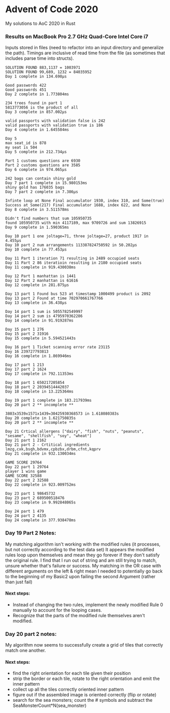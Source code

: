 # Advent of Code 2020

My solutions to AoC 2020 in Rust

### Results on MacBook Pro 2.7 GHz Quad-Core Intel Core i7

Inputs stored in files (need to refactor into an input directory and generalize the path). Timings are inclusive of read time from the file (as sometimes that includes parse time into structs).

```
SOLUTION FOUND 883,1137 = 1003971
SOLUTION FOUND 99,689, 1232 = 84035952
Day 1 complete in 134.698µs
```

```
Good passwords 422
Good passwords 451
Day 2 complete in 1.773804ms
```

```
234 trees found in part 1
5813773056 is the product of all
Day 3 complete in 857.002µs
```

```
valid passports with validation false is 242
valid passports with validation true is 186
Day 4 complete in 1.645584ms
```

```
Day 5
max seat_id is 878
my seat is 504
Day 5 complete in 212.734µs
```

```
Part 1 customs questions are 6930
Part 2 customs questions are 3585
Day 6 complete in 974.065µs
```

```
242 bags can contain shiny gold
Day 7 part 1 complete in 15.980153ms
shiny gold has 176035 bags
Day 7 part 2 complete in 7.386µs
```

```
Infinte loop at None Final accumulator 1930, index 310, and Some(true)
Success at Some(217) Final accumulator 1688, index 622, and None
Day 8 complete in 3.511578ms
```

```
Didn't find numbers that sum 105950735
found 105950735 with min 4117189, max 9709726 and sum 13826915
Day 9 complete in 1.590365ms
```
```
Day 10 part 1 one joltage=71, three joltage=27, product 1917 in 4.455µs
Day 10 part 2 num arrangements 113387824750592 in 50.202µs
Day 10 complete in 77.453µs
```
```
Day 11 Part 1 iteration 71 resulting in 2489 occupied seats
Day 11 Part 2 86 iteratioin resulting in 2180 occupied seats
Day 11 complete in 919.430038ms
```
```
Day 12 Part 1 manhattan is 1441
Day 12 Part 2 manhattan is 61616
Day 12 complete in 281.875µs
```
```
Day 13 part 1 Found bus 523 at timestamp 1000499 product is 2092
Day 13 part 2 Found at time 702970661767766
Day 13 complete in 36.438µs
```
```
Day 14 part 1 sum is 5055782549997
Day 14 part 2 sum is 4795970362286
Day 14 complete in 91.919287ms
```
```
Day 15 part 1 276
Day 15 part 2 31916
Day 15 complete in 5.594521443s
```
```
Day 16 part 1 Ticket scanning error rate 23115
Day 16 239727793813
Day 16 complete in 1.869946ms
```
```
Day 17 part 1 213
Day 17 part 2 1624
Day 17 complete in 792.11353ms
```
```
Day 18 part 1 650217205854
Day 18 part 2 20394514442037
Day 18 complete in 13.225364ms
```

```
Day 19 part 1 complete in 183.217939ms
Day 20 part 2 ** incomplete **
```

```
3803x3539x1571x1439=30425930368573 in 1.618080383s
Day 20 complete in 1.621750835s
Day 20 part 2 ** incomplete **
```

```
Day 21 Crtical allergens ["dairy", "fish", "nuts", "peanuts", "sesame", "shellfish", "soy", "wheat"]
Day 21 part 1 2162
Day 21 part 2 - Crtitical ingredients lmzg,cxk,bsqh,bdvmx,cpbzbx,drbm,cfnt,kqprv
Day 21 complete in 932.130034ms
```

```
GAME SCORE 29764 
Day 22 part 1 29764
player 1 wins game
GAME SCORE 32588 
Day 22 part 2 32588
Day 22 complete in 923.009752ms
```

```
Day 23 part 1 98645732
Day 23 part 2 689500518476
Day 23 complete in 9.992848065s
```

```
Day 24 part 1 479
Day 24 part 2 4135
Day 24 complete in 377.938478ms
```

### Day 19 Part 2 Notes:
My matching algorithm isn't working with the modified rules (it processes, but not correctly according to the test data set)
It appears the modified rules loop upon themselves and mean they go forever if they don't satisfy the original rule.
I find that I run out of string and am still trying to match, unsure whether that's failure or success.
My matching in the OR case with different arguments on the left & right mean I needed to potentially go back to the beginning of my Basic2 upon failing the second Argument (rather than just fail)

#### Next steps:
- Instead of changing the two rules, implement the newly modified Rule 0 manually to account for the looping cases.
- Recognize that the parts of the modified rule themselves aren't modified.


### Day 20 part 2 notes:
My algorithm now seems to successfully create a grid of tiles that correctly match one another.

#### Next steps:
- find the right orientation for each tile given their position
- strip the border or each tile, rotate to the right orientation and emit the inner pattern
- collect up all the tiles correctly oriented inner pattern
- figure out if the assembled image is oriented correctly (flip or rotate)
- search for the sea monsters; count the # symbols and subtract the SeaMonsterCount*N(sea_monster)
